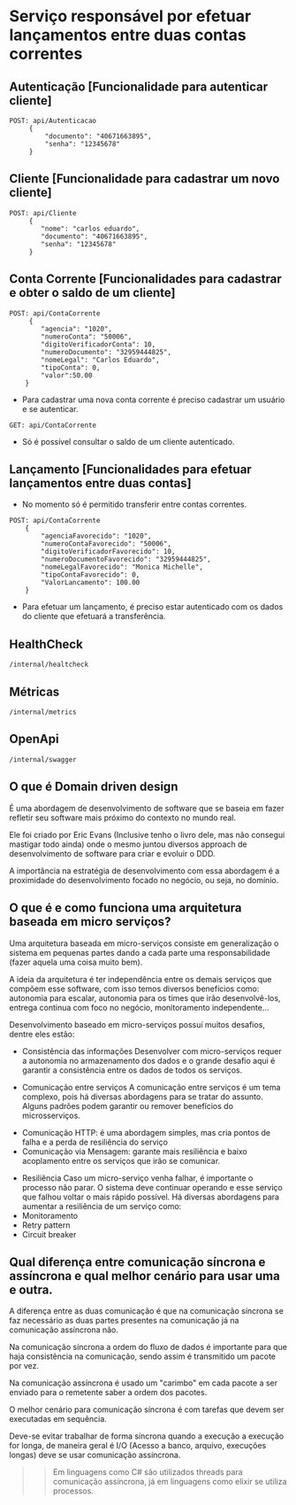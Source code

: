 # Serviço responsável por efetuar lançamentos entre duas contas correntes


## Autenticação [Funcionalidade para autenticar cliente]
```
POST: api/Autenticacao
     {
         "documento": "40671663895",
         "senha": "12345678"
     }
```


## Cliente [Funcionalidade para cadastrar um novo cliente]
```
POST: api/Cliente
     {
        "nome": "carlos eduardo",
        "documento": "40671663895",
        "senha": "12345678"
     }
```


## Conta Corrente [Funcionalidades para cadastrar e obter o saldo de um cliente]
```
POST: api/ContaCorrente
     {
        "agencia": "1020",
        "numeroConta": "50006",
        "digitoVerificadorConta": 10,
        "numeroDocumento": "32959444825",
        "nomeLegal": "Carlos Eduardo",
        "tipoConta": 0,
        "valor":50.00
    }
```
* Para cadastrar uma nova conta corrente é preciso cadastrar um usuário e se autenticar.


```
GET: api/ContaCorrente
```
* Só é possível consultar o saldo de um cliente autenticado.


## Lançamento [Funcionalidades para efetuar lançamentos entre duas contas]
* No momento só é permitido transferir entre contas correntes.
```
POST: api/ContaCorrente
    {
        "agenciaFavorecido": "1020",
        "numeroContaFavorecido": "50006",
        "digitoVerificadorFavorecido": 10,
        "numeroDocumentoFavorecido": "32959444825",
        "nomeLegalFavorecido": "Monica Michelle",
        "tipoContaFavorecido": 0,
        "ValorLancamento": 100.00
    }
```
* Para efetuar um lançamento, é preciso estar autenticado com os dados do cliente que efetuará a transferência.

## HealthCheck
 `/internal/healtcheck`

## Métricas

`/internal/metrics`

## OpenApi
`/internal/swagger`


## O que é Domain driven design
 
É uma abordagem de desenvolvimento de software que se baseia em fazer refletir seu software mais próximo do contexto no mundo real.
 
Ele foi criado por Eric Evans (Inclusive tenho o livro dele, mas não consegui mastigar todo ainda) onde o mesmo juntou diversos approach de desenvolvimento de software para criar e evoluir o DDD.
 
A importância na estratégia de desenvolvimento com essa abordagem é a proximidade do desenvolvimento focado no negócio, ou seja, no domínio.
 
 
## O que é e como funciona uma arquitetura baseada em micro serviços?
 
Uma arquitetura baseada em micro-serviços consiste em generalização o sistema em pequenas partes dando a cada parte uma responsabilidade (fazer aquela uma coisa muito bem).
 
A ideia da arquitetura é ter independência entre os demais serviços que compõem esse software, com isso temos diversos benefícios como: autonomia para escalar, autonomia para os times que irão desenvolvê-los, entrega continua com foco no negócio, monitoramento independente…
 
Desenvolvimento baseado em micro-serviços possuí muitos desafios, dentre eles estão:
 
* Consistência das informações
Desenvolver com micro-serviços requer a autonomia no armazenamento dos dados e o grande desafio aqui é garantir a consistência entre os dados de todos os serviços.
 
* Comunicação entre serviços
A comunicação entre serviços é um tema complexo, pois há diversas abordagens para se tratar do assunto. Alguns padrões podem garantir ou remover benefícios do microsserviços.
- Comunicação HTTP: é uma abordagem simples, mas cria pontos de falha e a perda de resiliência do serviço
- Comunicação via Mensagem: garante mais resiliência e baixo acoplamento entre os serviços que irão se comunicar.
 
* Resiliência
Caso um micro-serviço venha falhar, é importante o processo não parar. O sistema deve continuar operando e esse serviço que falhou voltar o mais rápido possível.
Há diversas abordagens para aumentar a resiliência de um serviço como:
* Monitoramento
* Retry pattern
* Circuit breaker
 
## Qual diferença entre comunicação síncrona e assíncrona e qual melhor cenário para usar uma e outra.
 
A diferença entre as duas comunicação é que na comunicação síncrona se faz necessário as duas partes presentes na comunicação já na comunicação assíncrona não.
 
Na comunicação síncrona a ordem do fluxo de dados é importante para que haja consistência na comunicação, sendo assim é transmitido um pacote por vez.
 
Na comunicação assíncrona é usado um "carimbo" em cada pacote a ser enviado para o remetente saber a ordem dos pacotes.

O melhor cenário para comunicação síncrona é com tarefas que devem ser executadas em sequência.
 
Deve-se evitar trabalhar de forma síncrona quando a execução a execução for longa, de maneira geral é I/O (Acesso a banco, arquivo, execuções longas) deve se usar comunicação assíncrona.
  
>> Em linguagens como C# são utilizados threads para comunicação assíncrona, já em linguagens como elixir se utiliza processos.
